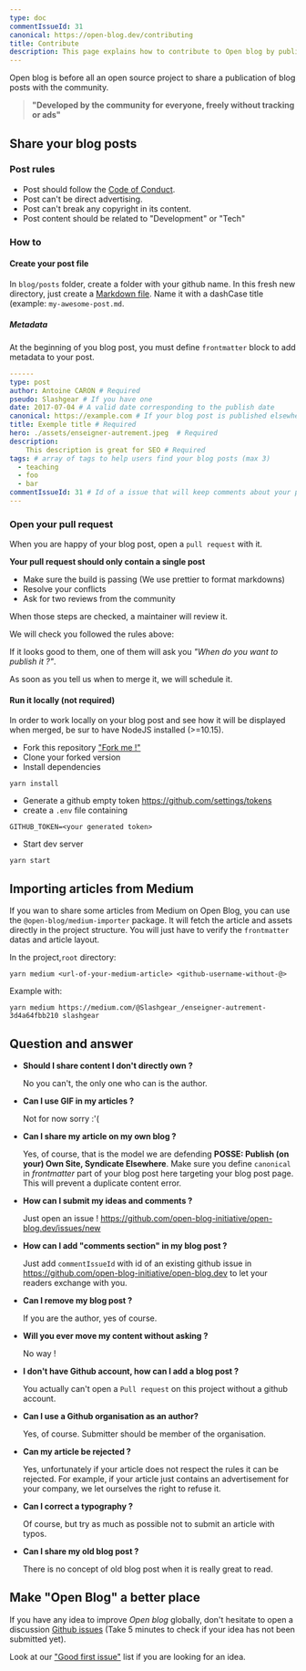 ```yaml
---
type: doc
commentIssueId: 31
canonical: https://open-blog.dev/contributing
title: Contribute
description: This page explains how to contribute to Open blog by publishing your own content in it.
---
```


Open blog is before all an open source project to share a publication of blog posts with the community.

> **"Developed by the community for everyone, freely without tracking or ads"**

## Share your blog posts

### Post rules

- Post should follow the [Code of Conduct](https://github.com/open-blog-initiative/open-blog.dev/blob/master/CODE_OF_CONDUCT.md).
- Post can't be direct advertising.
- Post can't break any copyright in its content.
- Post content should be related to "Development" or "Tech"

### How to

#### Create your post file

In `blog/posts` folder, create a folder with your github name.
In this fresh new directory, just create a [Markdown file](https://fr.wikipedia.org/wiki/Markdown).
Name it with a dashCase title (example: `my-awesome-post.md`.

##### Metadata

At the beginning of you blog post, you must define `frontmatter` block to add metadata to your post.

```yml
------
type: post
author: Antoine CARON # Required
pseudo: Slashgear # If you have one
date: 2017-07-04 # A valid date corresponding to the publish date
canonical: https://example.com # If your blog post is published elsewhere, indicate it here
title: Exemple title # Required
hero: ./assets/enseigner-autrement.jpeg  # Required
description:
    This description is great for SEO # Required
tags: # array of tags to help users find your blog posts (max 3)
  - teaching
  - foo
  - bar
commentIssueId: 31 # Id of a issue that will keep comments about your post
---
```

### Open your pull request

When you are happy of your blog post, open a `pull request` with it.

**Your pull request should only contain a single post**

- Make sure the build is passing (We use prettier to format markdowns)
- Resolve your conflicts
- Ask for two reviews from the community

When those steps are checked, a maintainer will review it.

We will check you followed the rules above:

If it looks good to them, one of them will ask you _"When do you want to publish it ?"_.

As soon as you tell us when to merge it, we will schedule it.

#### Run it locally (not required)

In order to work locally on your blog post and see how it will be displayed when merged, be sur to have NodeJS installed (>=10.15).

- Fork this repository ["Fork me !"](https://github.com/open-blog-initiative/open-blog.dev)
- Clone your forked version
- Install dependencies

```
yarn install
```

- Generate a github empty token https://github.com/settings/tokens
- create a `.env` file containing

```
GITHUB_TOKEN=<your generated token>
```

- Start dev server

```
yarn start
```

## Importing articles from Medium

If you wan to share some articles from Medium on Open Blog, you can use the `@open-blog/medium-importer` package.
It will fetch the article and assets directly in the project structure.
You will just have to verify the `frontmatter` datas and article layout.

In the project,`root` directory:

```
yarn medium <url-of-your-medium-article> <github-username-without-@>
```

Example with:

```
yarn medium https://medium.com/@Slashgear_/enseigner-autrement-3d4a64fbb210 slashgear
```

## Question and answer

- **Should I share content I don't directly own ?**

  No you can't, the only one who can is the author.

- **Can I use GIF in my articles ?**

  Not for now sorry :'(

- **Can I share my article on my own blog ?**

  Yes, of course, that is the model we are defending **POSSE: Publish (on your) Own Site, Syndicate Elsewhere**.
  Make sure you define `canonical` in _frontmatter_ part of your blog post here targeting your blog post page.
  This will prevent a duplicate content error.

- **How can I submit my ideas and comments ?**

  Just open an issue ! https://github.com/open-blog-initiative/open-blog.dev/issues/new

- **How can I add "comments section" in my blog post ?**

  Just add `commentIssueId` with id of an existing github issue in https://github.com/open-blog-initiative/open-blog.dev to let your readers exchange with you.

- **Can I remove my blog post ?**

  If you are the author, yes of course.

- **Will you ever move my content without asking ?**

  No way !

- **I don't have Github account, how can I add a blog post ?**

  You actually can't open a `Pull request` on this project without a github account.

- **Can I use a Github organisation as an author?**

  Yes, of course. Submitter should be member of the organisation.

- **Can my article be rejected ?**

  Yes, unfortunately if your article does not respect the rules it can be rejected.
  For example, if your article just contains an advertisement for your company, we let ourselves the right to refuse it.

- **Can I correct a typography ?**

  Of course, but try as much as possible not to submit an article with typos.

- **Can I share my old blog post ?**

  There is no concept of old blog post when it is really great to read.

## Make "Open Blog" a better place

If you have any idea to improve _Open blog_ globally, don't hesitate to open a discussion [Github issues](https://github.com/open-blog-initiative/open-blog.dev/issues/new) (Take 5 minutes to check if your idea has not been submitted yet).

Look at our ["Good first issue"](https://github.com/open-blog-initiative/open-blog.dev/issues?q=is%3Aopen+is%3Aissue+label%3A%22good+first+issue%22) list if you are looking for an idea.
